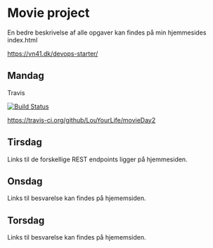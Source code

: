 # Movie project

En bedre beskrivelse af alle opgaver kan findes på min hjemmesides index.html

https://vn41.dk/devops-starter/

## Mandag

Travis

[![Build Status](https://travis-ci.org/LouYourLife/movieDay2.svg?branch=master)](https://travis-ci.org/LouYourLife/movieDay2)

https://travis-ci.org/github/LouYourLife/movieDay2

## Tirsdag

Links til de forskellige REST endpoints ligger på hjemmesiden.

## Onsdag

Links til besvarelse kan findes på hjememsiden.

## Torsdag

Links til besvarelse kan findes på hjememsiden.
